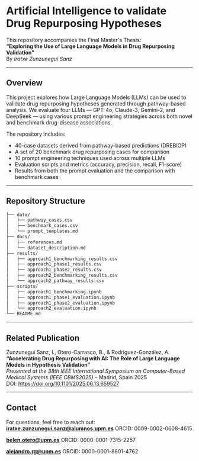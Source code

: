
# Artificial Intelligence to validate Drug Repurposing Hypotheses

This repository accompanies the Final Master's Thesis:  
**“Exploring the Use of Large Language Models in Drug Repurposing Validation”**  
By *Iratxe Zunzunegui Sanz*

---

## Overview

This project explores how Large Language Models (LLMs) can be used to validate drug repurposing hypotheses generated through pathway-based analysis. We evaluate four LLMs — GPT-4o, Claude-3, Gemini-2, and DeepSeek — using various prompt engineering strategies across both novel and benchmark drug-disease associations.

The repository includes:

- 40-case datasets derived from pathway-based predictions (DREBIOP)
- A set of 20 benchmark drug repurposing cases for comparison
- 10 prompt engineering techniques used across multiple LLMs
- Evaluation scripts and metrics (accuracy, precision, recall, F1-score)
- Results from both the prompt evaluation and the comparison with benchmark cases


---

## Repository Structure

```bash
├── data/
│   ├── pathway_cases.csv
│   ├── benchmark_cases.csv
│   └── prompt_templates.md
├── docs/
│   ├── references.md
│   └── dataset_description.md
├── results/
│   ├── approach1_benchmarking_results.csv
│   ├── approach1_phase1_results.csv
│   ├── approach1_phase2_results.csv
│   ├── approach2_benchmarking_results.csv
│   └── approach2_pathway_results.csv
├── scripts/
│   ├── approach1_benchmarking.ipynb
│   ├── approach1_phase1_evaluation.ipynb
│   ├── approach1_phase2_evaluation.ipynb
│   └── approach2_evaluation.ipynb
└── README.md
```
---

## Related Publication

Zunzunegui Sanz, I., Otero-Carrasco, B., & Rodríguez-González, A.  
**“Accelerating Drug Repurposing with AI: The Role of Large Language Models in Hypothesis Validation”**  
*Presented at the 38th IEEE International Symposium on Computer-Based Medical Systems (IEEE CBMS2025)* – Madrid, Spain 2025  
DOI: https://doi.org/10.1101/2025.06.13.659527

---

## Contact

For questions, feel free to reach out:  
**iratxe.zunzunegui.sanz@alumnos.upm.es** ORCID: 0009-0002-0608-4615

**belen.otero@upm.es**
ORCID: 0000-0001-7315-2257

**alejandro.rg@upm.es**
ORCID: 0000-0001-8801-4762
